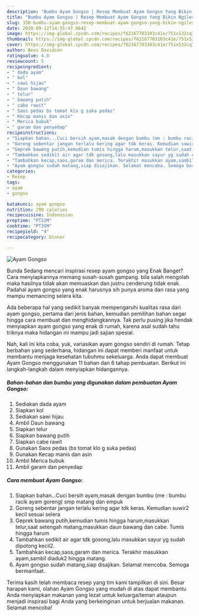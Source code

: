 ```yaml
---
description: "Bumbu Ayam Gongso | Resep Membuat Ayam Gongso Yang Bikin Ngiler"
title: "Bumbu Ayam Gongso | Resep Membuat Ayam Gongso Yang Bikin Ngiler"
slug: 350-bumbu-ayam-gongso-resep-membuat-ayam-gongso-yang-bikin-ngiler
date: 2020-09-12T14:55:47.064Z
image: https://img-global.cpcdn.com/recipes/f62167703103c41e/751x532cq70/ayam-gongso-foto-resep-utama.jpg
thumbnail: https://img-global.cpcdn.com/recipes/f62167703103c41e/751x532cq70/ayam-gongso-foto-resep-utama.jpg
cover: https://img-global.cpcdn.com/recipes/f62167703103c41e/751x532cq70/ayam-gongso-foto-resep-utama.jpg
author: Bess Davidson
ratingvalue: 4.8
reviewcount: 5
recipeingredient:
- " dada ayam"
- " kol"
- " sawi hijau"
- " Daun bawang"
- " telur"
- " bawang putih"
- " cabe rawit"
- " Saos pedas bs tomat klo g suka pedas"
- " Kecap manis dan asin"
- " Merica bubuk"
- " garam dan penyedap"
recipeinstructions:
- "Siapkan bahan...Cuci bersih ayam,masak dengan bumbu (me : bumbu racik ayam goreng) smp matang dan empuk"
- "Goreng sebentar jangan terlalu kering agar tdk keras. Kemudian suwir2 kecil sesuai selera"
- "Geprek bawang putih,kemudian tumis hingga harum,masukkan telur,saat setengah matang,masukkan daun bawang dan cabe. Tumis hingga harum"
- "Tambahkan sedikit air agar tdk gosong,lalu masukkan sayur yg sudah dipotong kecil2."
- "Tambahkan kecap,saos,garam dan merica. Terakhir masukkan ayam,sambil diaduk2 hingga matang."
- "Ayam gongso sudah matang,siap disajikan. Selamat mencoba. Semoga bermanfaat."
categories:
- Resep
tags:
- ayam
- gongso

katakunci: ayam gongso 
nutrition: 299 calories
recipecuisine: Indonesian
preptime: "PT22M"
cooktime: "PT35M"
recipeyield: "4"
recipecategory: Dinner

---
```



![Ayam Gongso](https://img-global.cpcdn.com/recipes/f62167703103c41e/751x532cq70/ayam-gongso-foto-resep-utama.jpg)

Bunda Sedang mencari inspirasi resep ayam gongso yang Enak Banget? Cara menyiapkannya memang susah-susah gampang. bila salah mengolah maka hasilnya tidak akan memuaskan dan justru cenderung tidak enak. Padahal ayam gongso yang enak harusnya sih punya aroma dan rasa yang mampu memancing selera kita.



Ada beberapa hal yang sedikit banyak mempengaruhi kualitas rasa dari ayam gongso, pertama dari jenis bahan, kemudian pemilihan bahan segar hingga cara membuat dan menghidangkannya. Tak perlu pusing jika hendak menyiapkan ayam gongso yang enak di rumah, karena asal sudah tahu triknya maka hidangan ini mampu jadi sajian spesial.


Nah, kali ini kita coba, yuk, variasikan ayam gongso sendiri di rumah. Tetap berbahan yang sederhana, hidangan ini dapat memberi manfaat untuk membantu menjaga kesehatan tubuhmu sekeluarga. Anda dapat membuat Ayam Gongso menggunakan 11 bahan dan 6 tahap pembuatan. Berikut ini langkah-langkah dalam menyiapkan hidangannya.

<!--inarticleads1-->

##### Bahan-bahan dan bumbu yang digunakan dalam pembuatan Ayam Gongso:

1. Sediakan  dada ayam
1. Siapkan  kol
1. Sediakan  sawi hijau
1. Ambil  Daun bawang
1. Siapkan  telur
1. Siapkan  bawang putih
1. Siapkan  cabe rawit
1. Gunakan  Saos pedas (bs tomat klo g suka pedas)
1. Gunakan  Kecap manis dan asin
1. Ambil  Merica bubuk
1. Ambil  garam dan penyedap




<!--inarticleads2-->

##### Cara membuat Ayam Gongso:

1. Siapkan bahan...Cuci bersih ayam,masak dengan bumbu (me : bumbu racik ayam goreng) smp matang dan empuk
1. Goreng sebentar jangan terlalu kering agar tdk keras. Kemudian suwir2 kecil sesuai selera
1. Geprek bawang putih,kemudian tumis hingga harum,masukkan telur,saat setengah matang,masukkan daun bawang dan cabe. Tumis hingga harum
1. Tambahkan sedikit air agar tdk gosong,lalu masukkan sayur yg sudah dipotong kecil2.
1. Tambahkan kecap,saos,garam dan merica. Terakhir masukkan ayam,sambil diaduk2 hingga matang.
1. Ayam gongso sudah matang,siap disajikan. Selamat mencoba. Semoga bermanfaat.




Terima kasih telah membaca resep yang tim kami tampilkan di sini. Besar harapan kami, olahan Ayam Gongso yang mudah di atas dapat membantu Anda menyiapkan makanan yang lezat untuk keluarga/teman ataupun menjadi inspirasi bagi Anda yang berkeinginan untuk berjualan makanan. Selamat mencoba!

